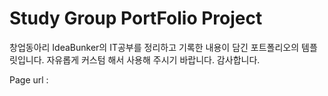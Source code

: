 # Study Group PortFolio Project

창업동아리 IdeaBunker의 IT공부를 정리하고 기록한 내용이 담긴 포트폴리오의 템플릿입니다.
자유롭게 커스텀 해서 사용해 주시기 바랍니다.
감사합니다.

Page url : 
